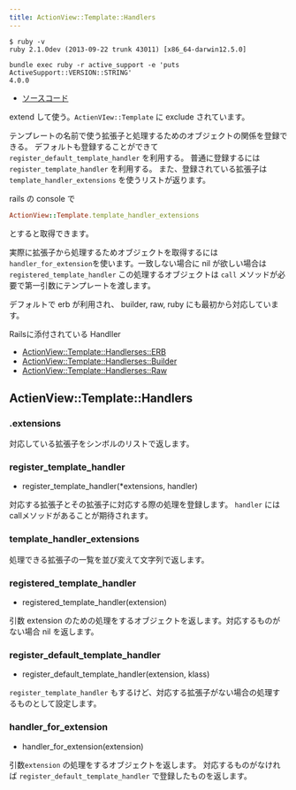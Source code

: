 ```yaml
---
title: ActionView::Template::Handlers
---
```


```
$ ruby -v
ruby 2.1.0dev (2013-09-22 trunk 43011) [x86_64-darwin12.5.0]
```

```
bundle exec ruby -r active_support -e 'puts ActiveSupport::VERSION::STRING'
4.0.0
```

* [ソースコード](https://github.com/rails/rails/blob/e20dd73df42d63b206d221e2258cc6dc7b1e6068/actionview/lib/action_view/template/handlers.rb)

extend して使う。`ActienVIew::Template` に exclude されています。

テンプレートの名前で使う拡張子と処理するためのオブジェクトの関係を登録できる。
デフォルトも登録することができて `register_default_template_handler` を利用する。
普通に登録するには `register_template_handler` を利用する。
また、登録されている拡張子は `template_handler_extensions` を使うリストが返ります。

rails の console で

```ruby
ActionView::Template.template_handler_extensions
```

とすると取得できます。

実際に拡張子から処理するためオブジェクトを取得するには `handler_for_extension`を使います。一致しない場合に nil が欲しい場合は `registered_template_handler`
この処理するオブジェクトは `call` メソッドが必要で第一引数にテンプレートを渡します。

デフォルトで erb が利用され、 builder, raw, ruby にも最初から対応しています。

Railsに添付されている Handller

* [ActionView::Template::Handlerses::ERB](/action_view/template/handlers/erb)
* [ActionView::Template::Handlerses::Builder](/action_view/template/handlers/builder)
* [ActionView::Template::Handlerses::Raw](/action_view/template/handlers/raw)

ActienView::Template::Handlers
--------------------------------------------------------------------------------
### .extensions

対応している拡張子をシンボルのリストで返します。

### register_template_handler

* register_template_handler(*extensions, handler)

対応する拡張子とその拡張子に対応する際の処理を登録します。
`handler` には callメソッドがあることが期待されます。

### template_handler_extensions

処理できる拡張子の一覧を並び変えて文字列で返します。

### registered_template_handler

* registered_template_handler(extension)

引数 extension のための処理をするオブジェクトを返します。対応するものがない場合 nil を返します。

### register_default_template_handler

* register_default_template_handler(extension, klass)

`register_template_handler` もするけど、対応する拡張子がない場合の処理するものとして設定します。

### handler_for_extension

* handler_for_extension(extension)

引数`extension` の処理をするオブジェクトを返します。
対応するものがなければ `register_default_template_handler` で登録したものを返します。
